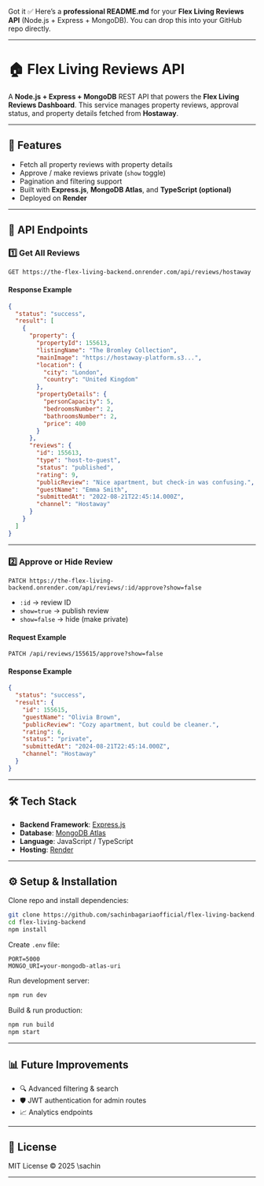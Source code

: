 Got it ✅
Here’s a **professional README.md** for your **Flex Living Reviews API** (Node.js + Express + MongoDB). You can drop this into your GitHub repo directly.

---

# 🏠 Flex Living Reviews API

A **Node.js + Express + MongoDB** REST API that powers the **Flex Living Reviews Dashboard**.
This service manages property reviews, approval status, and property details fetched from **Hostaway**.

---

## 🚀 Features

* Fetch all property reviews with property details
* Approve / make reviews private (`show` toggle)
* Pagination and filtering support
* Built with **Express.js**, **MongoDB Atlas**, and **TypeScript (optional)**
* Deployed on **Render**

---

## 📡 API Endpoints

### **1️⃣ Get All Reviews**

```http
GET https://the-flex-living-backend.onrender.com/api/reviews/hostaway
```

#### Response Example

```json
{
  "status": "success",
  "result": [
    {
      "property": {
        "propertyId": 155613,
        "listingName": "The Bromley Collection",
        "mainImage": "https://hostaway-platform.s3...",
        "location": {
          "city": "London",
          "country": "United Kingdom"
        },
        "propertyDetails": {
          "personCapacity": 5,
          "bedroomsNumber": 2,
          "bathroomsNumber": 2,
          "price": 400
        }
      },
      "reviews": {
        "id": 155613,
        "type": "host-to-guest",
        "status": "published",
        "rating": 9,
        "publicReview": "Nice apartment, but check-in was confusing.",
        "guestName": "Emma Smith",
        "submittedAt": "2022-08-21T22:45:14.000Z",
        "channel": "Hostaway"
      }
    }
  ]
}
```

---

### **2️⃣ Approve or Hide Review**

```http
PATCH https://the-flex-living-backend.onrender.com/api/reviews/:id/approve?show=false
```

* `:id` → review ID
* `show=true` → publish review
* `show=false` → hide (make private)

#### Request Example

```http
PATCH /api/reviews/155615/approve?show=false
```

#### Response Example

```json
{
  "status": "success",
  "result": {
    "id": 155615,
    "guestName": "Olivia Brown",
    "publicReview": "Cozy apartment, but could be cleaner.",
    "rating": 6,
    "status": "private",
    "submittedAt": "2024-08-21T22:45:14.000Z",
    "channel": "Hostaway"
  }
}
```

---

## 🛠️ Tech Stack

* **Backend Framework**: [Express.js](https://expressjs.com/)
* **Database**: [MongoDB Atlas](https://www.mongodb.com/atlas)
* **Language**: JavaScript / TypeScript
* **Hosting**: [Render](https://render.com/)

---

## ⚙️ Setup & Installation

Clone repo and install dependencies:

```bash
git clone https://github.com/sachinbagariaofficial/flex-living-backend.git
cd flex-living-backend
npm install
```

Create `.env` file:

```env
PORT=5000
MONGO_URI=your-mongodb-atlas-uri
```

Run development server:

```bash
npm run dev
```

Build & run production:

```bash
npm run build
npm start
```

---


## 📊 Future Improvements

* 🔍 Advanced filtering & search
* 🛡️ JWT authentication for admin routes
* 📈 Analytics endpoints

---

## 📜 License

MIT License © 2025 \sachin

---
